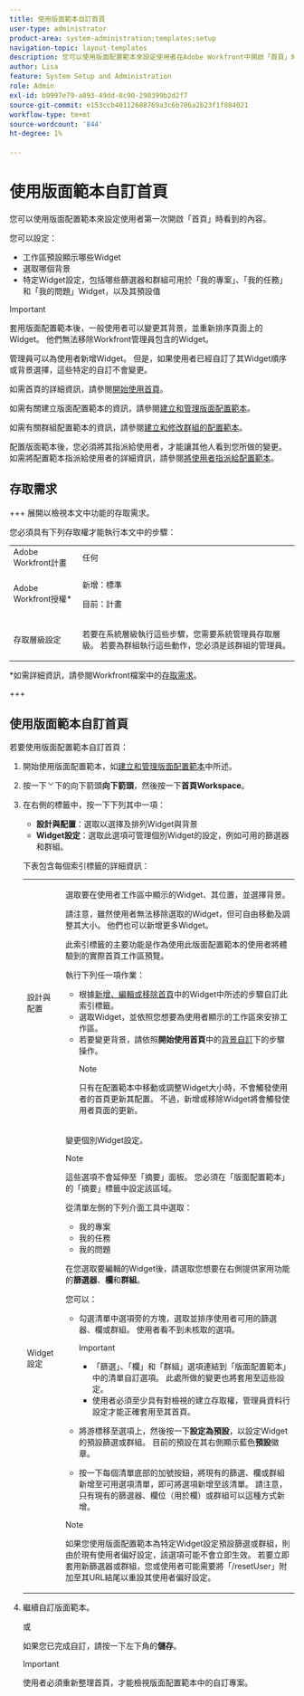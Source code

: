 ```yaml
---
title: 使用版面範本自訂首頁
user-type: administrator
product-area: system-administration;templates;setup
navigation-topic: layout-templates
description: 您可以使用版面配置範本來設定使用者在Adobe Workfront中開啟「首頁」時看到的內容。
author: Lisa
feature: System Setup and Administration
role: Admin
exl-id: b9997e79-a893-49dd-8c90-290399b2d2f7
source-git-commit: e153ccb40112688769a3c6b706a2b23f1f084021
workflow-type: tm+mt
source-wordcount: '844'
ht-degree: 1%

---
```


# 使用版面範本自訂首頁

您可以使用版面配置範本來設定使用者第一次開啟「首頁」時看到的內容。

您可以設定：

* 工作區預設顯示哪些Widget
* 選取哪個背景
* 特定Widget設定，包括哪些篩選器和群組可用於「我的專案」、「我的任務」和「我的問題」Widget，以及其預設值

>[!IMPORTANT]
>
>套用版面配置範本後，一般使用者可以變更其背景，並重新排序頁面上的Widget。 他們無法移除Workfront管理員包含的Widget。
> 
>管理員可以為使用者新增Widget。 但是，如果使用者已經自訂了其Widget順序或背景選擇，這些特定的自訂不會變更。

如需首頁的詳細資訊，請參閱[開始使用首頁](/help/quicksilver/workfront-basics/using-home/using-the-home-area/get-started-with-home.md)。

如需有關建立版面配置範本的資訊，請參閱[建立和管理版面配置範本](../use-layout-templates/create-and-manage-layout-templates.md)。

如需有關群組配置範本的資訊，請參閱[建立和修改群組的配置範本](../../../administration-and-setup/manage-groups/work-with-group-objects/create-and-modify-a-groups-layout-templates.md)。

配置版面範本後，您必須將其指派給使用者，才能讓其他人看到您所做的變更。 如需將配置範本指派給使用者的詳細資訊，請參閱[將使用者指派給配置範本](../use-layout-templates/assign-users-to-layout-template.md)。

## 存取需求

+++ 展開以檢視本文中功能的存取需求。

您必須具有下列存取權才能執行本文中的步驟：

<table style="table-layout:auto"> 
 <col> 
 <col> 
 <tbody> 
  <tr> 
   <td role="rowheader">Adobe Workfront計畫</td> 
   <td>任何</td> 
  </tr> 
  <tr> 
   <td role="rowheader">Adobe Workfront授權*</td> 
   <td><p>新增：標準</p>
  <p> 目前：計畫</p>
   </td> 
  </tr> 
  <tr> 
   <td role="rowheader">存取層級設定</td> 
   <td> <p>若要在系統層級執行這些步驟，您需要系統管理員存取層級。
若要為群組執行這些動作，您必須是該群組的管理員。</p> </td> 
  </tr> 
 </tbody> 
</table>

*如需詳細資訊，請參閱Workfront檔案中的[存取需求](/help/quicksilver/administration-and-setup/add-users/access-levels-and-object-permissions/access-level-requirements-in-documentation.md)。

+++

## 使用版面範本自訂首頁

若要使用版面配置範本自訂首頁：

1. 開始使用版面配置範本，如[建立和管理版面配置範本](../../../administration-and-setup/customize-workfront/use-layout-templates/create-and-manage-layout-templates.md)中所述。

1. 按一下![自訂使用者看到的內容](assets/dropdown-arrow.png)下的向下箭頭&#x200B;**向下箭頭**，然後按一下&#x200B;**首頁Workspace**。

1. 在右側的標籤中，按一下下列其中一項：

   * **設計與配置**：選取以選擇及排列Widget與背景
   * **Widget設定**：選取此選項可管理個別Widget的設定，例如可用的篩選器和群組。

   下表包含每個索引標籤的詳細資訊：

   <table style="table-layout:auto"> 
    <col> 
    <col> 
    <tbody> 
     <tr> 
      <td role="rowheader">設計與配置</td> 
      <td>
      <p>選取要在使用者工作區中顯示的Widget、其位置，並選擇背景。</p> 
      <p>請注意，雖然使用者無法移除選取的Widget，但可自由移動及調整其大小。 他們也可以新增更多Widget。</p>
      <p>此索引標籤的主要功能是作為使用此版面配置範本的使用者將體驗到的實際首頁工作區預覽。</p> 
      <p> 執行下列任一項作業： </p>
      <ul><li>根據<a href="/help/quicksilver/workfront-basics/using-home/using-the-home-area/add-edit-remove-widgets-in-new-home.md" class="MCXref xref">新增、編輯或移除首頁</a>中的Widget中所述的步驟自訂此索引標籤。 </li>
      <li>選取Widget，並依照您想要為使用者顯示的工作區來安排工作區。</li>
      <li>若要變更背景，請依照<b>開始使用首頁</b>中的<a href="/help/quicksilver/workfront-basics/using-home/using-the-home-area/get-started-with-home.md" class="MCXref xref">背景自訂</a>下的步驟操作。</li></p>
      <p>

   >[!NOTE]
   >
   >只有在配置範本中移動或調整Widget大小時，不會觸發使用者的首頁更新其配置。 不過，新增或移除Widget將會觸發使用者頁面的更新。

   </p>
     </td> 
     </tr> 
     <tr> 
      <td role="rowheader">Widget 設定</td> 
      <td>
      <p>變更個別Widget設定。</p> 
      <p>

   >[!NOTE]
   >
   >這些選項不會延伸至「摘要」面板。 您必須在「版面配置範本」的「摘要」標籤中設定該區域。

   </p>
      <p> 從清單左側的下列介面工具中選取：</p>
      <ul>
        <li>我的專案</li>
        <li>我的任務</li>
        <li>我的問題</li>
      </ul>
      <p>在您選取要編輯的Widget後，請選取您想要在右側提供家用功能的<b>篩選器</b>、<b>欄</b>和<b>群組</b>。</p>
      <p> 您可以：</p>
      <ul>
      <li><p>勾選清單中選項旁的方塊，選取並排序使用者可用的篩選器、欄或群組。 使用者看不到未核取的選項。</p></li>
      <p>

   >[!IMPORTANT]
   >
   >* 「篩選」、「欄」和「群組」選項連結到「版面配置範本」中的清單自訂選項。 此處所做的變更也將套用至這些設定。
   >* 使用者必須至少具有對檢視的建立存取權，管理員資料行設定才能正確套用至其首頁。
   </p>
      <li><p>將游標移至選項上，然後按一下<b>設定為預設</b>，以設定Widget的預設篩選或群組。 目前的預設在其右側顯示藍色<b>預設</b>徽章。</p></li>
      <li><p>按一下每個清單底部的加號按鈕，將現有的篩選、欄或群組新增至可用選項清單，即可將選項新增至該清單。 請注意，只有現有的篩選器、欄位（用於欄）或群組可以這種方式新增。</p></li>
      </ul>
      <p>

   >[!NOTE]
   >
   >如果您使用版面配置範本為特定Widget設定預設篩選或群組，則由於現有使用者偏好設定，該選項可能不會立即生效。 若要立即套用新篩選器或群組，您或使用者可能需要將「/resetUser」附加至其URL結尾以重設其使用者偏好設定。

   </p>
      </td> 
      </tr>
      </tbody> 
      </table>

1. 繼續自訂版面範本。

   或

   如果您已完成自訂，請按一下左下角的&#x200B;**儲存**。

   >[!IMPORTANT]
   >
   >使用者必須重新整理首頁，才能檢視版面配置範本中的自訂專案。
